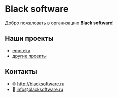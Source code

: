 # Black software

Добро пожаловать в организацию **Black software**!

## Наши проекты

- [emoteka](https://github.com/blacksoftware-ru/emoteka)
- [другие проекты](https://github.com/blacksoftware-ru)

## Контакты

- 🌐 http://blacksoftware.ru
- 📧 info@blacksoftware.ru 
